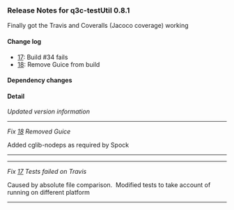 ### Release Notes for q3c-testUtil 0.8.1

Finally got the Travis and Coveralls (Jacoco coverage) working

#### Change log

-   [17](https://github.com/davidsowerby/q3c-testUtil/issues/17): Build #34 fails
-   [18](https://github.com/davidsowerby/q3c-testUtil/issues/18): Remove Guice from build



#### Dependency changes


#### Detail

*Updated version information*


---
*Fix [18](https://github.com/davidsowerby/q3c-testUtil/issues/18) Removed Guice*

Added cglib-nodeps as required by Spock


---

---
*Fix [17](https://github.com/davidsowerby/q3c-testUtil/issues/17) Tests failed on Travis*

Caused by absolute file comparison.  Modified tests to take account of running on different platform



---
